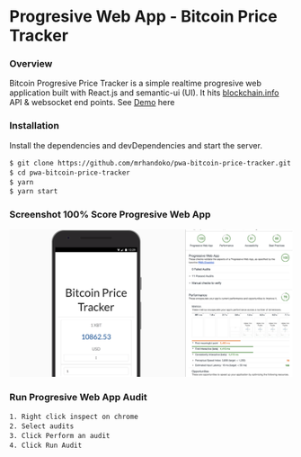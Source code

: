 # Progresive Web App - Bitcoin Price Tracker

### Overview
Bitcoin Progresive Price Tracker is a simple realtime progresive web application built with React.js and semantic-ui (UI).
It hits [blockchain.info](https://blockchain.info/api/api_websocket) API & websocket end points.
See [Demo](https://glints-da5c7.firebaseapp.com/) here

### Installation

Install the dependencies and devDependencies and start the server.

```sh
$ git clone https://github.com/mrhandoko/pwa-bitcoin-price-tracker.git
$ cd pwa-bitcoin-price-tracker
$ yarn
$ yarn start
```

### Screenshot 100% Score Progresive Web App

![](./src/100-pwa.png)

### Run Progresive Web App Audit

```sh
1. Right click inspect on chrome
2. Select audits
3. Click Perform an audit
4. Click Run Audit
```
